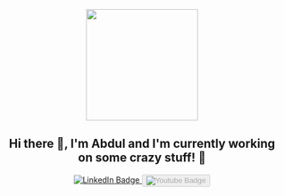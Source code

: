 <div id="header" align="center">
  <img src="https://media.giphy.com/media/M9gbBd9nbDrOTu1Mqx/giphy.gif" width="200"/>
  <h2>Hi there 👋, I'm Abdul and I'm currently working on some crazy stuff! 🚀</h2>
  
  <div id="badges">
    <a href="https://www.linkedin.com/in/aghaffar570">
      <img src="https://img.shields.io/badge/LinkedIn-blue?style=for-the-badge&logo=linkedin&logoColor=white" alt="LinkedIn Badge"/>
    </a>
    <a href="https://www.youtube.com/channel/UC0lMg_5bGMaqL7K5x879MqQ/featured">
      <button disabled="true">
        <img src="https://img.shields.io/badge/YouTube-red?style=for-the-badge&logo=youtube&logoColor=white" alt="Youtube Badge"/>
      </button>
    </a>
  </div>
  <img src="https://komarev.com/ghpvc/?username=aghaffar570&style=flat-square&color=blue" alt=""/>
</div>


<!--
**aghaffar570/aghaffar570** is a ✨ _special_ ✨ repository because its `README.md` (this file) appears on your GitHub profile.

Here are some ideas to get you started:

- 🔭 I’m currently working on ...
- 🌱 I’m currently learning ...
- 👯 I’m looking to collaborate on ...
- 🤔 I’m looking for help with ...
- 💬 Ask me about ...
- 📫 How to reach me: ...
- 😄 Pronouns: ...
- ⚡ Fun fact: ...
-->
